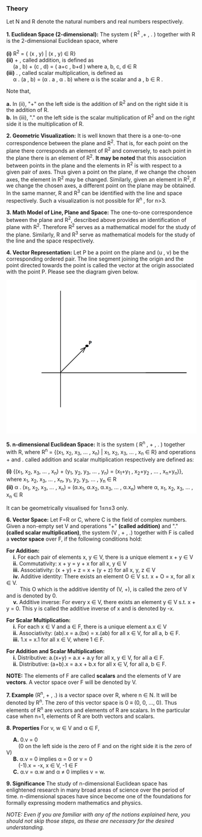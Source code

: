 ### Theory

Let N and R denote the natural numbers and real numbers respectively.

**1. Euclidean Space (2-dimensional):**
 The system ( R<sup>2</sup> ,+ , . ) together with R is the 2-dimensional Euclidean space, where

**(i)** R<sup>2</sup> = { (x , y) | (x , y) ∈ R} <br>
**(ii)** + , called addition, is defined as <br>
&emsp; (a , b) + (c , d) = ( a+c , b+d ) where a, b, c, d ∈ R <br>
**(iii)** . , called scalar multiplication, is defined as <br> 
&emsp; α . (a , b) = (α . a , α . b) where α is the scalar and a , b ∈ R . <br>

Note that,

**a.** In (ii), "+" on the left side is the addition of R<sup>2</sup> and on the right side it is the addition of R.<br>
**b.** In (iii), "." on the left side is the scalar multiplication of R<sup>2</sup> and on the right side it is the multiplication of R.

**2. Geometric Visualization:**
It is well known that there is a one-to-one correspondence between the plane and R<sup>2</sup>. That is, for each point on the plane there corresponds an element of R<sup>2</sup> and conversely, to each point in the plane there is an element of R<sup>2</sup>. **It may be noted** that this association between points in the plane and the elements in R<sup>2</sup> is with respect to a given pair of axes. Thus given a point on the plane, if we change the chosen axes, the element in R<sup>2</sup> may be changed. Similarly, given an element in R<sup>2</sup>, if we change the chosen axes, a different point on the plane may be obtained.<br>
In the same manner, R and R<sup>3</sup> can be identified with the line and space respectively. Such a visualization is not possible for R<sup>n</sup> , for n>3.

**3. Math Model of Line, Plane and Space:**
The one-to-one correspondence between the plane and R<sup>2</sup>, described above provides an identification of plane with R<sup>2</sup>. Therefore R<sup>2</sup> serves as a mathematical model for the study of the plane. Similarly, R and R<sup>3</sup> serve as mathematical models for the study of the line and the space respectively.

**4. Vector Representation:**
 Let P be a point on the plane and (u , v) be the corresponding ordered pair. The line segment joining the origin and the point directed towards the point is called the vector at the origin associated with the point P. Please see the diagram given below.

 ![Vector Representation](images/theoryimage.jpeg "Vector Represntation")

**5. n-dimensional Euclidean Space:**
 It is the system ( R<sup>n</sup> , + , . ) together with R, where R<sup>n</sup> = {(x<sub>1</sub>, x<sub>2</sub>, x<sub>3</sub>, ... , x<sub>n</sub>) | x<sub>1</sub>, x<sub>2</sub>, x<sub>3</sub>, ... , x<sub>n</sub> ∈ R} and operations + and . called addition and scalar multiplication respectively are defined as:

**(i)** {(x<sub>1</sub>, x<sub>2</sub>, x<sub>3</sub>, ... , x<sub>n</sub>) + (y<sub>1</sub>, y<sub>2</sub>, y<sub>3</sub>, ... , y<sub>n</sub>) = (x<sub>1</sub>+y<sub>1</sub> , x<sub>2</sub>+y<sub>2</sub> , ... , x<sub>n</sub>+y<sub>n</sub>)}, where x<sub>1</sub>, x<sub>2</sub>, x<sub>3</sub>, ... , x<sub>n</sub>, y<sub>1</sub>, y<sub>2</sub>, y<sub>3</sub>, ... , y<sub>n</sub> ∈ R <br>
**(ii)** α . (x<sub>1</sub>, x<sub>2</sub>, x<sub>3</sub>, ... , x<sub>n</sub>) = (α.x<sub>1</sub>, α.x<sub>2</sub>, α.x<sub>3</sub>, ... , α.x<sub>n</sub>) where α, x<sub>1</sub>, x<sub>2</sub>, x<sub>3</sub>, ... , x<sub>n</sub> ∈ R

It can be geometrically visualised for 1≤n≤3 only. 

**6. Vector Space:**
 Let F=R or C, where C is the field of complex numbers. Given a non-empty set V and operations "+" **(called addition)** and "." **(called scalar multiplication)**, the system (V , + , .) together with F is called a **vector space** over F, if the following conditions hold:

**For Addition:** <br>
&emsp; **i.** For each pair of elements x, y ∈ V, there is a unique element x + y ∈ V <br> 
&emsp; **ii.** Commutativity: x + y = y + x for all x, y ∈ V <br>
&emsp; **iii.** Associativity: (x + y) + z = x + (y + z) for all x, y, z ∈ V <br>
&emsp; **iv.** Additive identity: There exists an element O ∈ V s.t. x + O = x, for all x ∈ V.<br>
&emsp;  &emsp; This O which is the additive identity of (V, +), is called the zero of V and is denoted by 0.<br>
&emsp; **v.** Additive inverse: For every x ∈ V, there exists an element y ∈ V s.t. x + y = 0. This y is called the additive inverse of x and is denoted by -x.

**For Scalar Multiplication:** <br>
&emsp; **i.** For each x ∈ V and a ∈ F, there is a unique element a.x ∈ V <br>
&emsp; **ii.** Associativity: (ab).x = a.(bx) = x.(ab) for all x ∈ V, for all a, b ∈ F. <br>
&emsp; **iii.** 1.x = x.1 for all x ∈ V, where 1 ∈ F.

**For Addition and Scalar Multiplication:** <br>
&emsp; **i.** Distributive: a.(x+y) = a.x + a.y for all x, y ∈ V, for all a ∈ F. <br> 
&emsp; **ii.** Distributive: (a+b).x = a.x + b.x for all x ∈ V, for all a, b ∈ F. 

**NOTE:** The elements of F are called **scalars** and the elements of V are **vectors**. A vector space over F will be denoted by V.

**7. Example**
(R<sup>n</sup>, + , .) is a vector space over R, where n ∈ N. It will be denoted by R<sup>n</sup>. The zero of this vector space is 0 ≡ (0, 0, ..., 0). Thus elements of R<sup>n</sup> are vectors and elements of R are scalars. In the particular case when n=1, elements of R are both vectors and scalars.

**8. Properties**
For v, w ∈ V and α ∈ F,

&emsp; **A.** 0.v = 0 <br>
&emsp;&emsp;   (0 on the left side is the zero of F and on the right side it is the zero of V) <br>
&emsp; **B.** α.v = 0 implies α = 0 or v = 0<br>
&emsp;&emsp;   (-1).x = -x, x ∈ V, -1 ∈ F<br> 
&emsp; **C.** α.v = α.w and α ≠ 0 implies v = w.

**9. Significance**
The study of n-dimensional Euclidean space has enlightened research in many broad areas of science over the period of time. n-dimensional spaces have since become one of the foundations for formally expressing modern mathematics and physics.

*NOTE: Even if you are familiar with any of the notions explained here, you should not skip those steps, as these are necessary for the desired understanding.*
